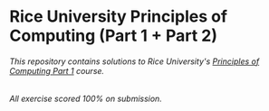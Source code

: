 # Rice University Principles of Computing (Part 1 + Part 2)
###### This repository contains solutions to Rice University's [Principles of Computing Part 1](https://www.coursera.org/learn/principles-of-computing-1) course.

###### All exercise scored 100% on submission.
